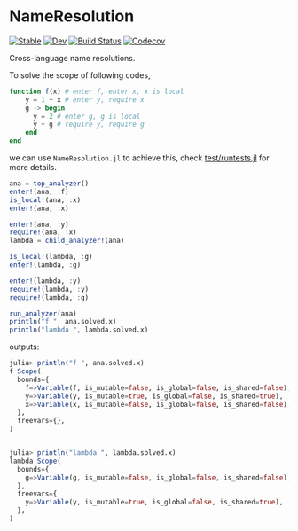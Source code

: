 # NameResolution

[![Stable](https://img.shields.io/badge/docs-stable-blue.svg)](https://thautwarm.github.io/NameResolution.jl/stable)
[![Dev](https://img.shields.io/badge/docs-dev-blue.svg)](https://thautwarm.github.io/NameResolution.jl/dev)
[![Build Status](https://travis-ci.com/thautwarm/NameResolution.jl.svg?branch=master)](https://travis-ci.com/thautwarm/NameResolution.jl)
[![Codecov](https://codecov.io/gh/thautwarm/NameResolution.jl/branch/master/graph/badge.svg)](https://codecov.io/gh/thautwarm/NameResolution.jl)


Cross-language name resolutions.

To solve the scope of following codes,

```julia
function f(x) # enter f, enter x, x is local
    y = 1 + x # enter y, require x
    g -> begin
      y = 2 # enter g, g is local
      y + g # require y, require g
    end
end
```

we can use `NameResolution.jl` to achieve this,
check [test/runtests.jl](https://github.com/thautwarm/NameResolution.jl/blob/master/test/runtests.jl)
for more details.

```julia
ana = top_analyzer()
enter!(ana, :f)
is_local!(ana, :x)
enter!(ana, :x)

enter!(ana, :y)
require!(ana, :x)
lambda = child_analyzer!(ana)

is_local!(lambda, :g)
enter!(lambda, :g)

enter!(lambda, :y)
require!(lambda, :y)
require!(lambda, :g)

run_analyzer(ana)
println("f ", ana.solved.x)
println("lambda ", lambda.solved.x)
```

outputs:

```julia
julia> println("f ", ana.solved.x)
f Scope(
  bounds={
    f=>Variable(f, is_mutable=false, is_global=false, is_shared=false),
    y=>Variable(y, is_mutable=true, is_global=false, is_shared=true),
    x=>Variable(x, is_mutable=false, is_global=false, is_shared=false),
  },
  freevars={},
)


julia> println("lambda ", lambda.solved.x)
lambda Scope(
  bounds={
    g=>Variable(g, is_mutable=false, is_global=false, is_shared=false),
  },
  freevars={
    y=>Variable(y, is_mutable=true, is_global=false, is_shared=true),
  },
)

```

<!--
1. Transform `Symbol`s in ASTs into `Variable`s.

```julia
struct Variable
    is_mutable  :: Ref{Bool} # mutability
    is_global   :: Ref{Bool}
    sym         :: Symbol
end
```

2. Transform functions with free variables into closures.

```julia
struct Closure
    freevars :: OrderedDict{Symbol, Variable}
    fn_exp   :: Expr
end
``` -->

